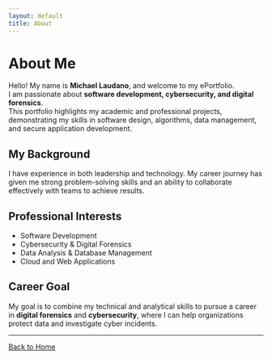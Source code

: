 ```yaml
---
layout: default
title: About
---
```


# About Me

Hello! My name is **Michael Laudano**, and welcome to my ePortfolio.  
I am passionate about **software development, cybersecurity, and digital forensics**.  
This portfolio highlights my academic and professional projects, demonstrating my skills in software design, algorithms, data management, and secure application development.

## My Background

I have experience in both leadership and technology. My career journey has given me strong problem-solving skills and an ability to collaborate effectively with teams to achieve results.

## Professional Interests

- Software Development  
- Cybersecurity & Digital Forensics  
- Data Analysis & Database Management  
- Cloud and Web Applications

## Career Goal

My goal is to combine my technical and analytical skills to pursue a career in **digital forensics** and **cybersecurity**, where I can help organizations protect data and investigate cyber incidents.

---

[Back to Home](./)
